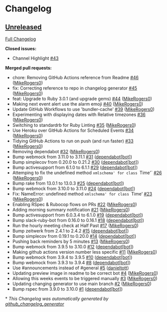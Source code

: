 # Changelog

## [Unreleased](https://github.com/Virtual-Coffee/bot-meetingplace-events/tree/HEAD)

[Full Changelog](https://github.com/Virtual-Coffee/bot-meetingplace-events/compare/4c5369e651933bff6d2a3c701e33a9ec8b425d35...HEAD)

**Closed issues:**

- Channel Highlight [\#43](https://github.com/Virtual-Coffee/bot-meetingplace-events/issues/43)

**Merged pull requests:**

- chore: Removing GitHub Actions reference from Readme [\#46](https://github.com/Virtual-Coffee/bot-meetingplace-events/pull/46) ([MikeRogers0](https://github.com/MikeRogers0))
- fix: Correcting reference to repo in changelog generator [\#45](https://github.com/Virtual-Coffee/bot-meetingplace-events/pull/45) ([MikeRogers0](https://github.com/MikeRogers0))
- feat: Upgrade to Ruby 3.0.1 \(and upgrade gems\) [\#44](https://github.com/Virtual-Coffee/bot-meetingplace-events/pull/44) ([MikeRogers0](https://github.com/MikeRogers0))
- Making next event alert use the alarm emoji [\#40](https://github.com/Virtual-Coffee/bot-meetingplace-events/pull/40) ([MikeRogers0](https://github.com/MikeRogers0))
- Update GitHub Workflows to use 'bundler-cache' [\#39](https://github.com/Virtual-Coffee/bot-meetingplace-events/pull/39) ([MikeRogers0](https://github.com/MikeRogers0))
- Experimenting with displaying dates with Relative timezones [\#36](https://github.com/Virtual-Coffee/bot-meetingplace-events/pull/36) ([MikeRogers0](https://github.com/MikeRogers0))
- Switching to standardrb for Ruby Linting [\#35](https://github.com/Virtual-Coffee/bot-meetingplace-events/pull/35) ([MikeRogers0](https://github.com/MikeRogers0))
- Use Heroku over GitHub Actions for Scheduled Events [\#34](https://github.com/Virtual-Coffee/bot-meetingplace-events/pull/34) ([MikeRogers0](https://github.com/MikeRogers0))
- Tidying GitHub Actions to run on push \(and run faster\) [\#33](https://github.com/Virtual-Coffee/bot-meetingplace-events/pull/33) ([MikeRogers0](https://github.com/MikeRogers0))
- Removing dependabot [\#32](https://github.com/Virtual-Coffee/bot-meetingplace-events/pull/32) ([MikeRogers0](https://github.com/MikeRogers0))
- Bump webmock from 3.11.0 to 3.11.1 [\#31](https://github.com/Virtual-Coffee/bot-meetingplace-events/pull/31) ([dependabot[bot]](https://github.com/apps/dependabot))
- Bump simplecov from 0.20.0 to 0.21.2 [\#30](https://github.com/Virtual-Coffee/bot-meetingplace-events/pull/30) ([dependabot[bot]](https://github.com/apps/dependabot))
- Bump activesupport from 6.1.0 to 6.1.1 [\#29](https://github.com/Virtual-Coffee/bot-meetingplace-events/pull/29) ([dependabot[bot]](https://github.com/apps/dependabot))
- Attemping to fix the undefined method `xmlschema' for class `Time'` [\#26](https://github.com/Virtual-Coffee/bot-meetingplace-events/pull/26) ([MikeRogers0](https://github.com/MikeRogers0))
- Bump rake from 13.0.1 to 13.0.3 [\#25](https://github.com/Virtual-Coffee/bot-meetingplace-events/pull/25) ([dependabot[bot]](https://github.com/apps/dependabot))
- Bump webmock from 3.10.0 to 3.11.0 [\#24](https://github.com/Virtual-Coffee/bot-meetingplace-events/pull/24) ([dependabot[bot]](https://github.com/apps/dependabot))
- Fix: NameError: undefined method `xmlschema' for class `Time' [\#23](https://github.com/Virtual-Coffee/bot-meetingplace-events/pull/23) ([MikeRogers0](https://github.com/MikeRogers0))
- Enabling RSpec & Rubocop flows on PRs [\#22](https://github.com/Virtual-Coffee/bot-meetingplace-events/pull/22) ([MikeRogers0](https://github.com/MikeRogers0))
- Adding morning summary notification [\#21](https://github.com/Virtual-Coffee/bot-meetingplace-events/pull/21) ([MikeRogers0](https://github.com/MikeRogers0))
- Bump activesupport from 6.0.3.4 to 6.1.0 [\#19](https://github.com/Virtual-Coffee/bot-meetingplace-events/pull/19) ([dependabot[bot]](https://github.com/apps/dependabot))
- Bump slack-ruby-bot from 0.16.0 to 0.16.1 [\#18](https://github.com/Virtual-Coffee/bot-meetingplace-events/pull/18) ([dependabot[bot]](https://github.com/apps/dependabot))
- Run the hourly meeting check at Half Past [\#17](https://github.com/Virtual-Coffee/bot-meetingplace-events/pull/17) ([MikeRogers0](https://github.com/MikeRogers0))
- Bump zeitwerk from 2.4.1 to 2.4.2 [\#15](https://github.com/Virtual-Coffee/bot-meetingplace-events/pull/15) ([dependabot[bot]](https://github.com/apps/dependabot))
- Bump simplecov from 0.19.1 to 0.20.0 [\#14](https://github.com/Virtual-Coffee/bot-meetingplace-events/pull/14) ([dependabot[bot]](https://github.com/apps/dependabot))
- Pushing back reminders by 5 minutes [\#13](https://github.com/Virtual-Coffee/bot-meetingplace-events/pull/13) ([MikeRogers0](https://github.com/MikeRogers0))
- Bump webmock from 3.9.5 to 3.10.0 [\#12](https://github.com/Virtual-Coffee/bot-meetingplace-events/pull/12) ([dependabot[bot]](https://github.com/apps/dependabot))
- Making github actions version number less specific [\#11](https://github.com/Virtual-Coffee/bot-meetingplace-events/pull/11) ([MikeRogers0](https://github.com/MikeRogers0))
- Bump webmock from 3.9.4 to 3.9.5 [\#10](https://github.com/Virtual-Coffee/bot-meetingplace-events/pull/10) ([dependabot[bot]](https://github.com/apps/dependabot))
- Bump webmock from 3.9.3 to 3.9.4 [\#8](https://github.com/Virtual-Coffee/bot-meetingplace-events/pull/8) ([dependabot[bot]](https://github.com/apps/dependabot))
- Use \#announcements instead of \#general [\#5](https://github.com/Virtual-Coffee/bot-meetingplace-events/pull/5) ([danieltott](https://github.com/danieltott))
- Updating preview image in readme to be correct bot [\#4](https://github.com/Virtual-Coffee/bot-meetingplace-events/pull/4) ([MikeRogers0](https://github.com/MikeRogers0))
- Allowing this weeks events to be triggered manually [\#3](https://github.com/Virtual-Coffee/bot-meetingplace-events/pull/3) ([MikeRogers0](https://github.com/MikeRogers0))
- Updating changing generator to use main branch [\#2](https://github.com/Virtual-Coffee/bot-meetingplace-events/pull/2) ([MikeRogers0](https://github.com/MikeRogers0))
- Bump rspec from 3.9.0 to 3.10.0 [\#1](https://github.com/Virtual-Coffee/bot-meetingplace-events/pull/1) ([dependabot[bot]](https://github.com/apps/dependabot))



\* *This Changelog was automatically generated by [github_changelog_generator](https://github.com/github-changelog-generator/github-changelog-generator)*
